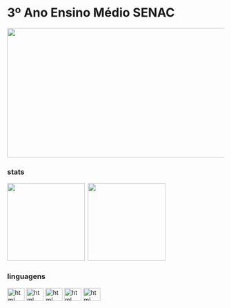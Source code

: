 # 3º Ano Ensino Médio SENAC

<img width="600" height="300" src="cateatingthenlookingatthecamerameme-ezgif.com-video-to-gif-converter.gif">

### stats 
<div>
  <img height="180em" src="https://github-readme-stats.vercel.app/api?username=arturcorrea1&show_icons=true&rank_icon=github&theme=codeSTACKr"> 
    <img height="180em" src="https://github-readme-stats.vercel.app/api/top-langs/?username=arturcorrea1&layout=compact&langs_count=7&theme=codeSTACKr"/>
</div>

### linguagens 
<div style="display: inline_block">
  <img align="center" alt="html" height="30" width="40" src="https://cdn.jsdelivr.net/gh/devicons/devicon/icons/python/python-original.svg">
  <img align="center" alt="html" height="30" width="40" src="https://cdn.jsdelivr.net/gh/devicons/devicon/icons/javascript/javascript-original.svg">
  <img align="center" alt="html" height="30" width="40" src="https://cdn.jsdelivr.net/gh/devicons/devicon@latest/icons/mysql/mysql-original.svg" />
  <img align="center" alt="html" height="30" width="40" src="https://cdn.jsdelivr.net/gh/devicons/devicon@latest/icons/nodejs/nodejs-original-wordmark.svg" />    
  <img align="center" alt="html" height="30" width="40" src="https://cdn.jsdelivr.net/gh/devicons/devicon@latest/icons/git/git-original.svg" />
</div>

<br>




